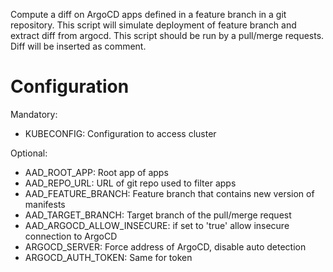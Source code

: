 Compute a diff on ArgoCD apps defined in a
feature branch in a git repository.
This script will simulate deployment of feature
branch and extract diff from argocd.
This script should be run by a pull/merge requests.
Diff will be inserted as comment.

# Configuration

Mandatory:

* KUBECONFIG: Configuration to access cluster

Optional:

* AAD_ROOT_APP: Root app of apps
* AAD_REPO_URL: URL of git repo used to filter apps
* AAD_FEATURE_BRANCH: Feature branch that contains new version of manifests
* AAD_TARGET_BRANCH: Target branch of the pull/merge request
* AAD_ARGOCD_ALLOW_INSECURE: if set to 'true' allow insecure connection to
  ArgoCD
* ARGOCD_SERVER: Force address of ArgoCD, disable auto detection
* ARGOCD_AUTH_TOKEN: Same for token
